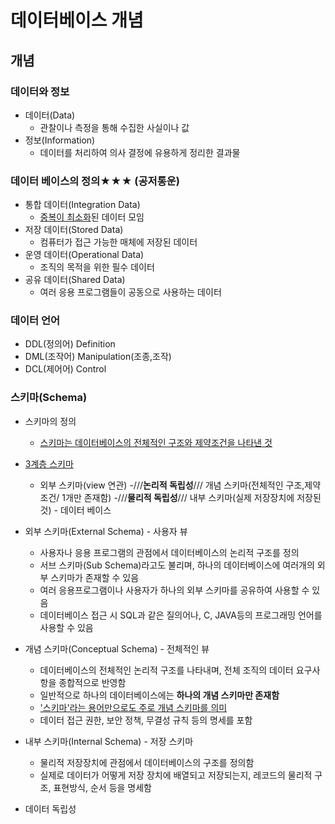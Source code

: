 # 데이터베이스 개념
## 개념
### 데이터와 정보
- 데이터(Data)
  - 관찰이나 측정을 통해 수집한 사실이나 값
- 정보(Information)
  - 데이터를 처리하여 의사 결정에 유용하게 정리한 결과물

### 데이터 베이스의 정의★★★ (공저통운)
- 통합 데이터(Integration Data)
  - <u>중복이 최소화</u>된 데이터 모임
- 저장 데이터(Stored Data)
  - 컴퓨터가 접근 가능한 매체에 저장된 데이터
- 운영 데이터(Operational Data)
  - 조직의 목적을 위한 필수 데이터
- 공유 데이터(Shared Data)
  - 여러 응용 프로그램들이 공동으로 사용하는 데이터

### 데이터 언어
- DDL(정의어) Definition
- DML(조작어) Manipulation(조종,조작)
- DCL(제어어) Control

### 스키마(Schema)
- 스키마의 정의 
  - <u>스키마는 데이터베이스의 전체적인 구조와 제약조건을 나타낸 것</u>
- <u>3계층 스키마</u>
  - 외부 스키마(view 연관) -///**논리적 독립성**/// 개념 스키마(전체적인 구조,제약조건/ 1개만 존재함) -///**물리적 독립성**/// 내부 스키마(실제 저장장치에 저장된 것) - 데이터 베이스

- 외부 스키마(External Schema) - 사용자 뷰
  - 사용자나 응용 프로그램의 관점에서 데이터베이스의 논리적 구조를 정의
  - 서브 스키마(Sub Schema)라고도 불리며, 하나의 데이터베이스에 여러개의 외부 스키마가 존재할 수 있음
  - 여러 응용프로그램이나 사용자가 하나의 외부 스키마를 공유하여 사용할 수 있음
  - 데이터베이스 접근 시 SQL과 같은 질의어나, C, JAVA등의 프로그래밍 언어를 사용할 수 있음

- 개념 스키마(Conceptual Schema) - 전체적인 뷰
  - 데이터베이스의 전체적인 논리적 구조를 나타내며, 전체 조직의 데이터 요구사항을 종합적으로 반영함
  - 일반적으로 하나의 데이터베이스에는 **하나의 개념 스키마만 존재함**
  - <u>'스키마'라는 용어만으로도 주로 개념 스키마를 의미</u>
  - 데이터 접근 권한, 보안 정책, 무결성 규칙 등의 명세를 포함

- 내부 스키마(Internal Schema) - 저장 스키마
  - 물리적 저장장치에 관점에서 데이터베이스의 구조를 정의함
  - 실제로 데이터가 어떻게 저장 장치에 배열되고 저장되는지, 레코드의 물리적 구조, 표현방식, 순서 등을 명세함

- 데이터 독립성